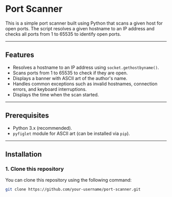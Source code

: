# Port Scanner

This is a simple port scanner built using Python that scans a given host for open ports. The script resolves a given hostname to an IP address and checks all ports from 1 to 65535 to identify open ports.

---

## Features

- Resolves a hostname to an IP address using `socket.gethostbyname()`.
- Scans ports from 1 to 65535 to check if they are open.
- Displays a banner with ASCII art of the author's name.
- Handles common exceptions such as invalid hostnames, connection errors, and keyboard interruptions.
- Displays the time when the scan started.

---

## Prerequisites

- Python 3.x (recommended).
- `pyfiglet` module for ASCII art (can be installed via `pip`).

---

## Installation

### 1. Clone this repository
You can clone this repository using the following command:
```bash
git clone https://github.com/your-username/port-scanner.git
